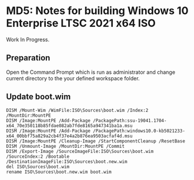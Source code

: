 ﻿# MD5: Notes for building Windows 10 Enterprise LTSC 2021 x64 ISO

Work In Progress.

## Preparation

Open the Command Prompt which is run as administrator and change current
directory to the your defined workspace folder.

## Update boot.wim

```
DISM /Mount-Wim /WimFile:ISO\Sources\boot.wim /Index:2 /MountDir:MountPE
DISM /Image:MountPE /Add-Package /PackagePath:ssu-19041.1704-x64_70e350118b85fdae082ab7fde8165a947341ba1a.msu
DISM /Image:MountPE /Add-Package /PackagePath:windows10.0-kb5021233-x64_00bbf75a829a2cb4f37e4a2b876ea9503acfaf4d.msu
DISM /Image:MountPE /Cleanup-Image /StartComponentCleanup /ResetBase
DISM /Unmount-Image /MountDir:MountPE /Commit
DISM /Export-Image /SourceImageFile:ISO\Sources\boot.wim /SourceIndex:2 /Bootable /DestinationImageFile:ISO\Sources\boot.new.wim
del ISO\Sources\boot.wim
rename ISO\Sources\boot.new.wim boot.wim
```
